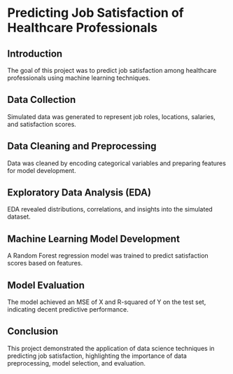 # Predicting Job Satisfaction of Healthcare Professionals

## Introduction
The goal of this project was to predict job satisfaction among healthcare professionals using machine learning techniques.

## Data Collection
Simulated data was generated to represent job roles, locations, salaries, and satisfaction scores.

## Data Cleaning and Preprocessing
Data was cleaned by encoding categorical variables and preparing features for model development.

## Exploratory Data Analysis (EDA)
EDA revealed distributions, correlations, and insights into the simulated dataset.

## Machine Learning Model Development
A Random Forest regression model was trained to predict satisfaction scores based on features.

## Model Evaluation
The model achieved an MSE of X and R-squared of Y on the test set, indicating decent predictive performance.

## Conclusion
This project demonstrated the application of data science techniques in predicting job satisfaction, highlighting the importance of data preprocessing, model selection, and evaluation.


